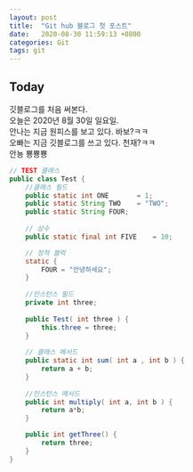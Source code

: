 ```yaml
---
layout: post
title:  "Git hub 블로그 첫 포스트"
date:   2020-08-30 11:59:13 +0800
categories: Git
tags: git
---
```

## Today
깃블로그를 처음 써본다.<br>
오늘은 2020년 8월 30일 일요일.<br>
안나는 지금 원피스를 보고 있다. 바보?ㅋㅋ<br>
오빠는 지금 깃블로그를 쓰고 있다. 천재?ㅋㅋ<br>
안뇽 뿅뿅뿅<br>

```java
// TEST 클래스
public class Test {
    //클래스 필드
    public static int ONE       = 1;
    public static String TWO    = "TWO";
    public static String FOUR;
    
    // 상수
    public static final int FIVE    = 10;

    // 정적 블럭
    static {
        FOUR = "안녕하세요";
    }
    
    //인스턴스 필드
    private int three;
    
    public Test( int three ) {
        this.three = three;
    }
    
    // 클래스 메서드
    public static int sum( int a , int b ) {
        return a + b;
    }
    
    //인스턴스 메서드
    public int multiply( int a, int b ) {
        return a*b;
    }

    public int getThree() {
        return three;
    }
}

````
